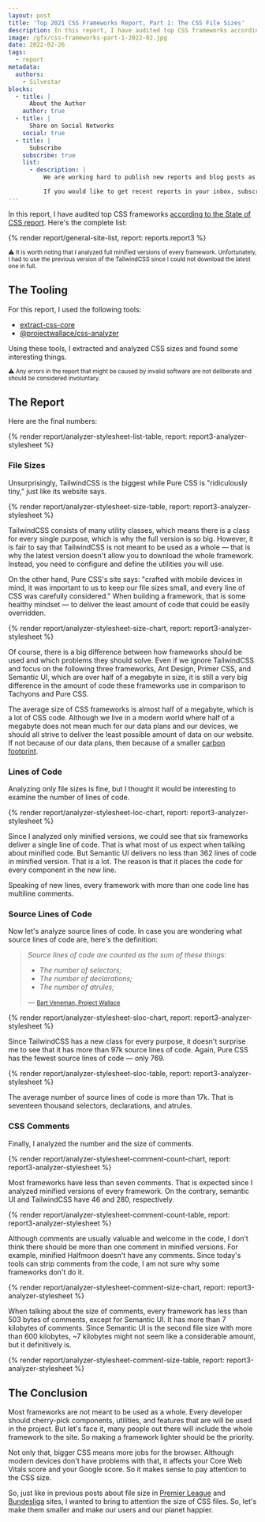 ```yaml
---
layout: post
title: 'Top 2021 CSS Frameworks Report, Part 1: The CSS File Sizes'
description: In this report, I have audited top CSS frameworks according to the State of CSS report. Find out all about file sizes of these CSS frameworks.
image: /gfx/css-frameworks-part-1-2022-02.jpg
date: 2022-02-26
tags:
  - report
metadata:
  authors:
    - Silvestar
blocks:
  - title: |
      About the Author
    author: true
  - title: |
      Share on Social Networks
    social: true
  - title: |
      Subscribe
    subscribe: true
    list:
      - description: |
          We are working hard to publish new reports and blog posts as soon as possible.

          If you would like to get recent reports in your inbox, subscribe here!
---
```


In this report, I have audited top CSS frameworks [according to the State of CSS report](https://2021.stateofcss.com/en-US/technologies/css-frameworks). Here's the complete list:

{% render report/general-site-list, report: reports.report3 %}

<small>⚠️ It is worth noting that I analyzed full minified versions of every framework. Unfortunately, I had to use the previous version of the TailwindCSS since I could not download the latest one in full.</small>

## The Tooling

For this report, I used the following tools:

- [extract-css-core](https://github.com/projectwallace/extract-css-core)
- [@projectwallace/css-analyzer](https://github.com/projectwallace/css-analyzer)

Using these tools, I extracted and analyzed CSS sizes and found some interesting things.

<small>⚠️ Any errors in the report that might be caused by invalid software are not deliberate and should be considered involuntary.</small>

## The Report

Here are the final numbers:

{% render report/analyzer-stylesheet-list-table, report: report3-analyzer-stylesheet %}

### File Sizes

Unsurprisingly, TailwindCSS is the biggest while Pure CSS is "ridiculously tiny," just like its website says.

{% render report/analyzer-stylesheet-size-table, report: report3-analyzer-stylesheet %}

TailwindCSS consists of many utility classes, which means there is a class for every single purpose, which is why the full version is so big. However, it is fair to say that TailwindCSS is not meant to be used as a whole — that is why the latest version doesn't allow you to download the whole framework. Instead, you need to configure and define the utilities you will use.

On the other hand, Pure CSS's site says: "crafted with mobile devices in mind, it was important to us to keep our file sizes small, and every line of CSS was carefully considered." When building a framework, that is some healthy mindset — to deliver the least amount of code that could be easily overridden.

{% render report/analyzer-stylesheet-size-chart, report: report3-analyzer-stylesheet %}

Of course, there is a big difference between how frameworks should be used and which problems they should solve. Even if we ignore TailwindCSS and focus on the following three frameworks, Ant Design, Primer CSS, and Semantic UI, which are over half of a megabyte in size, it is still a very big difference in the amount of code these frameworks use in comparison to Tachyons and Pure CSS.

The average size of CSS frameworks is almost half of a megabyte, which is a lot of CSS code. Although we live in a modern world where half of a megabyte does not mean much for our data plans and our devices, we should all strive to deliver the least possible amount of data on our website. If not because of our data plans, then because of a smaller [carbon footprint](https://www.websitecarbon.com/).

### Lines of Code

Analyzing only file sizes is fine, but I thought it would be interesting to examine the number of lines of code.

{% render report/analyzer-stylesheet-loc-chart, report: report3-analyzer-stylesheet %}

Since I analyzed only minified versions, we could see that six frameworks deliver a single line of code. That is what most of us expect when talking about minified code. But Semantic UI delivers no less than 362 lines of code in minified version. That is a lot. The reason is that it places the code for every component in the new line.

Speaking of new lines, every framework with more than one code line has multiline comments.

### Source Lines of Code

Now let's analyze source lines of code. In case you are wondering what source lines of code are, here's the definition:

> _Source lines of code are counted as the sum of these things:_
>
> - _The number of selectors;_
> - _The number of declarations;_
> - _The number of atrules;_
>
> — <small>[Bart Veneman, Project Wallace](https://www.projectwallace.com/docs/metrics/stylesheets-linesofcode-sourcelinesofcode-total)</small>

{% render report/analyzer-stylesheet-sloc-chart, report: report3-analyzer-stylesheet %}

Since TailwindCSS has a new class for every purpose, it doesn't surprise me to see that it has more than 97k source lines of code. Again, Pure CSS has the fewest source lines of code — only 769.

{% render report/analyzer-stylesheet-sloc-table, report: report3-analyzer-stylesheet %}

The average number of source lines of code is more than 17k. That is seventeen thousand selectors, declarations, and atrules.

### CSS Comments

Finally, I analyzed the number and the size of comments.

{% render report/analyzer-stylesheet-comment-count-chart, report: report3-analyzer-stylesheet %}

Most frameworks have less than seven comments. That is expected since I analyzed minified versions of every framework. On the contrary, semantic UI and TailwindCSS have 46 and 280, respectively.

{% render report/analyzer-stylesheet-comment-count-table, report: report3-analyzer-stylesheet %}

Although comments are usually valuable and welcome in the code, I don't think there should be more than one comment in minified versions. For example, minified Halfmoon doesn't have any comments. Since today's tools can strip comments from the code, I am not sure why some frameworks don't do it.

{% render report/analyzer-stylesheet-comment-size-chart, report: report3-analyzer-stylesheet %}

When talking about the size of comments, every framework has less than 503 bytes of comments, except for Semantic UI. It has more than 7 kilobytes of comments. Since Semantic UI is the second file size with more than 600 kilobytes, ~7 kilobytes might not seem like a considerable amount, but it definitively is.

{% render report/analyzer-stylesheet-comment-size-table, report: report3-analyzer-stylesheet %}

## The Conclusion

Most frameworks are not meant to be used as a whole. Every developer should cherry-pick components, utilities, and features that are will be used in the project. But let's face it, many people out there will include the whole framework to the site. So making a framework lighter should be the priority.

Not only that, bigger CSS means more jobs for the browser. Although modern devices don't have problems with that, it affects your Core Web Vitals score and your Google score. So it makes sense to pay attention to the CSS size.

So, just like in previous posts about file size in [Premier League](/reports/premier-league-2021-02/) and [Bundesliga](/reports/bundesliga-2021-03/) sites, I wanted to bring to attention the size of CSS files. So, let's make them smaller and make our users and our planet happier.
